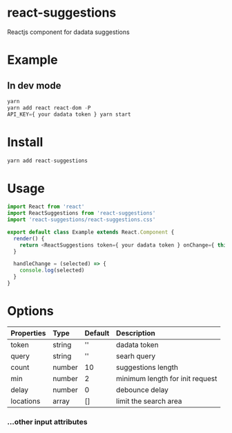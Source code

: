 # react-suggestions
Reactjs component for dadata suggestions

# Example
## In dev mode
```javascript
yarn
yarn add react react-dom -P
API_KEY={ your dadata token } yarn start
```

# Install
```javascript
yarn add react-suggestions
```

# Usage
```javascript
import React from 'react'
import ReactSuggestions from 'react-suggestions'
import 'react-suggestions/react-suggestions.css'

export default class Example extends React.Component {
  render() {
    return <ReactSuggestions token={ your dadata token } onChange={ this.handleChange }/>
  }

  handleChange = (selected) => {
    console.log(selected)
  }
}
```

# Options
  Properties |  Type    |  Default  |  Description
:------------|:---------|:----------|:---------------
  token      | string   | ''        | dadata token
  query      | string   | ''        | searh query
  count      | number   | 10        | suggestions length
  min        | number   | 2         | minimum length for init request
  delay      | number   | 0         | debounce delay
  locations  | array    | []        | limit the search area

### ...other input attributes
